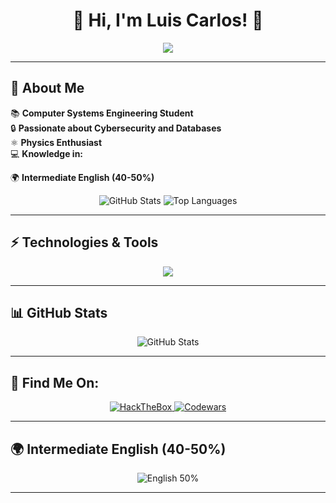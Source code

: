<h1 align="center">🚀 Hi, I'm Luis Carlos! 👋</h1>

<p align="center">
  <img src="https://readme-typing-svg.herokuapp.com?color=%2336BCF7&size=22&center=true&vCenter=true&width=600&lines=Computer+Systems+Engineering+Student;Passionate+about+Cybersecurity+and+Databases;Developer+with+Python%2C+JS%2C+SQL+and+more"/>
</p>

---

## 🎯 About Me

📚 **Computer Systems Engineering Student**  
🔒 **Passionate about Cybersecurity and Databases**  
⚛️ **Physics Enthusiast**  
💻 **Knowledge in:**  

🌍 **Intermediate English (40-50%)**  

<p align="center">
  <img src="https://github-readme-stats.vercel.app/api?username=TU_USUARIO&show_icons=true&theme=dark&hide_border=true" alt="GitHub Stats"/>
  <img src="https://github-readme-stats.vercel.app/api/top-langs/?username=TU_USUARIO&layout=compact&theme=dark&hide_border=true" alt="Top Languages"/>
</p>

---

## ⚡ Technologies & Tools

<p align="center">
  <img src="https://skillicons.dev/icons?i=python,html,css,js,MySQL,c,java&theme=dark" />
</p>

---

## 📊 GitHub Stats

<p align="center">
  <img src="https://github-readme-stats.vercel.app/api?username=TU_USUARIO&show_icons=true&theme=dark&hide_border=true" alt="GitHub Stats"/>
</p>

---

## 🔗 Find Me On:

<p align="center">
  <a href="https://www.hackthebox.com/">
    <img src="https://img.shields.io/badge/HackTheBox-111111?style=for-the-badge&logo=hackthebox&logoColor=green" alt="HackTheBox"/>
  </a>
  <a href="https://www.codewars.com/">
    <img src="https://img.shields.io/badge/Codewars-B1361E?style=for-the-badge&logo=codewars&logoColor=white" alt="Codewars"/>
  </a>
</p>

---

## 🌍 Intermediate English (40-50%)

<p align="center">
  <img src="https://github-chart.vercel.app/api?percentage=50&label=English" alt="English 50%"/>
</p>

---

